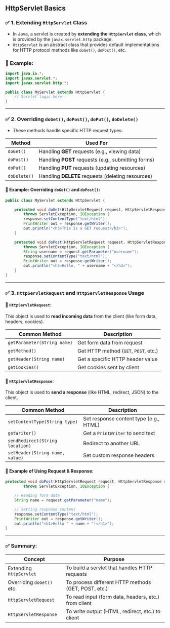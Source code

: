
## **HttpServlet Basics**

### ✅ **1. Extending `HttpServlet` Class**

* In Java, a servlet is created by **extending the `HttpServlet` class**, which is provided by the `javax.servlet.http` package.
* `HttpServlet` is an abstract class that provides default implementations for HTTP protocol methods like `doGet()`, `doPost()`, etc.

### 📌 Example:

```java
import java.io.*;
import javax.servlet.*;
import javax.servlet.http.*;

public class MyServlet extends HttpServlet {
    // Servlet logic here
}
```

---

### ✅ **2. Overriding `doGet()`, `doPost()`, `doPut()`, `doDelete()`**

* These methods handle specific HTTP request types:

| Method       | Used For                                            |
| ------------ | --------------------------------------------------- |
| `doGet()`    | Handling **GET** requests (e.g., viewing data)      |
| `doPost()`   | Handling **POST** requests (e.g., submitting forms) |
| `doPut()`    | Handling **PUT** requests (updating resources)      |
| `doDelete()` | Handling **DELETE** requests (deleting resources)   |

#### 📌 Example: Overriding `doGet()` and `doPost()`:

```java
public class MyServlet extends HttpServlet {

    protected void doGet(HttpServletRequest request, HttpServletResponse response) 
        throws ServletException, IOException {
        response.setContentType("text/html");
        PrintWriter out = response.getWriter();
        out.println("<h3>This is a GET request</h3>");
    }

    protected void doPost(HttpServletRequest request, HttpServletResponse response) 
        throws ServletException, IOException {
        String username = request.getParameter("username");
        response.setContentType("text/html");
        PrintWriter out = response.getWriter();
        out.println("<h3>Hello, " + username + "</h3>");
    }
}
```

---

### ✅ **3. `HttpServletRequest` and `HttpServletResponse` Usage**

#### 📌 `HttpServletRequest`:

This object is used to **read incoming data** from the client (like form data, headers, cookies).

| Common Method               | Description                           |
| --------------------------- | ------------------------------------- |
| `getParameter(String name)` | Get form data from request            |
| `getMethod()`               | Get HTTP method (`GET`, `POST`, etc.) |
| `getHeader(String name)`    | Get a specific HTTP header value      |
| `getCookies()`              | Get cookies sent by client            |

#### 📌 `HttpServletResponse`:

This object is used to **send a response** (like HTML, redirect, JSON) to the client.

| Common Method                   | Description                            |
| ------------------------------- | -------------------------------------- |
| `setContentType(String type)`   | Set response content type (e.g., HTML) |
| `getWriter()`                   | Get a `PrintWriter` to send text       |
| `sendRedirect(String location)` | Redirect to another URL                |
| `setHeader(String name, value)` | Set custom response headers            |

#### 📌 Example of Using Request & Response:

```java
protected void doPost(HttpServletRequest request, HttpServletResponse response)
        throws ServletException, IOException {

    // Reading form data
    String name = request.getParameter("name");

    // Setting response content
    response.setContentType("text/html");
    PrintWriter out = response.getWriter();
    out.println("<h1>Hello " + name + "!</h1>");
}
```

---

### ✅ Summary:

| Concept                   | Purpose                                              |
| ------------------------- | ---------------------------------------------------- |
| Extending `HttpServlet`   | To build a servlet that handles HTTP requests        |
| Overriding `doGet()` etc. | To process different HTTP methods (GET, POST, etc.)  |
| `HttpServletRequest`      | To read input (form data, headers, etc.) from client |
| `HttpServletResponse`     | To write output (HTML, redirect, etc.) to client     |

